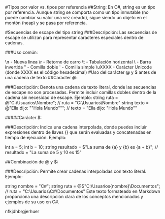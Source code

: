 #Tipos por valor vs. tipos por referencia
##String: En C#, string es un tipo por referencia. Aunque string se comporta como un tipo inmutable (no puede cambiar su valor una vez creado), sigue siendo un objeto en el montón (heap) y se pasa por referencia.

#Secuencias de escape del tipo string
###Descripción: Las secuencias de escape se utilizan para representar caracteres especiales dentro de cadenas.

###Uso común:

\n - Nueva línea
\r - Retorno de carro
\t - Tabulación horizontal
\\ - Barra invertida
\" - Comilla doble
\' - Comilla simple
\uXXXX - Carácter Unicode (donde XXXX es el código hexadecimal)
#Uso del carácter @ y $ antes de una cadena de texto
##Carácter @:

###Descripción: Denota una cadena de texto literal, donde las secuencias de escape no son procesadas. Permite incluir comillas dobles dentro de la cadena sin necesidad de escape.
Ejemplo:
string ruta = @"C:\Usuarios\Nombre";  // ruta = "C:\Usuarios\Nombre"
string texto = @"Ella dijo: ""Hola Mundo""";  // texto = "Ella dijo: \"Hola Mundo\""

#####Carácter $:

###Descripción: Indica una cadena interpolada, donde puedes incluir expresiones dentro de llaves {} que serán evaluadas y concatenadas en tiempo de ejecución.
Ejemplo:

int a = 5;
int b = 10;
string resultado = $"La suma de {a} y {b} es {a + b}";  // resultado = "La suma de 5 y 10 es 15"

##Combinación de @ y $:

###Descripción: Permite crear cadenas interpoladas con texto literal.
Ejemplo:

string nombre = "C#";
string ruta = @$"C:\Usuarios\{nombre}\Documentos";  // ruta = "C:\Usuarios\C#\Documentos"
Este texto formateado en Markdown proporciona una descripción clara de los conceptos mencionados y ejemplos de su uso en C#.

nfkjdhbrgjerhuer